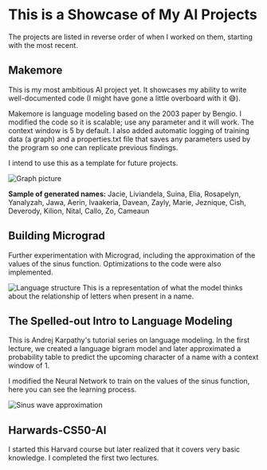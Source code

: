 # This is a Showcase of My AI Projects

The projects are listed in reverse order of when I worked on them, starting with the most recent.

## Makemore
This is my most ambitious AI project yet. It showcases my ability to write well-documented code (I might have gone a little overboard with it 😅).

Makemore is language modeling based on the 2003 paper by Bengio. I modified the code so it is scalable; use any parameter and it will work. The context window is 5 by default. I also added automatic logging of training data (a graph) and a properties.txt file that saves any parameters used by the program so one can replicate previous findings.

I intend to use this as a template for future projects.

![Graph picture](https://i.imgur.com/t3QFCYA.png)

**Sample of generated names:** Jacie, Liviandela, Suina, Elia, Rosapelyn, Yanalyzah, Jawa, Aerin, Ivaakeria, Davean, Zayly, Marie, Jeznique, Cish, Deverody, Kilion, Nital, Callo, Zo, Cameaun

## Building Micrograd
Further experimentation with Micrograd, including the approximation of the values of the sinus function. Optimizations to the code were also implemented.

![Language structure](https://i.imgur.com/PsjvRFp.png)
This is a representation of what the model thinks about the relationship of letters when present in a name.

## The Spelled-out Intro to Language Modeling
This is Andrej Karpathy's tutorial series on language modeling. In the first lecture, we created a language bigram model and later approximated a probability table to predict the upcoming character of a name with a context window of 1.

I modified the Neural Network to train on the values of the sinus function, here you can see the learning process.

![Sinus wave approximation](https://i.imgur.com/oBHLhlb.gif)

## Harwards-CS50-AI
I started this Harvard course but later realized that it covers very basic knowledge. I completed the first two lectures.
